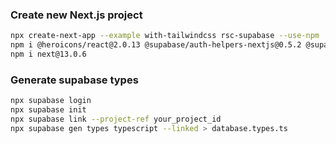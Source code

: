 ### Create new Next.js project
```bash
npx create-next-app --example with-tailwindcss rsc-supabase --use-npm
npm i @heroicons/react@2.0.13 @supabase/auth-helpers-nextjs@0.5.2 @supabase/supabase-js@2.1.1 zustand@4.1.4 supabase@1.27.0 date-fns@2.29.3
npm i next@13.0.6
```
### Generate supabase types
```bash
npx supabase login
npx supabase init
npx supabase link --project-ref your_project_id
npx supabase gen types typescript --linked > database.types.ts
```
